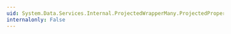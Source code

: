 ```yaml
---
uid: System.Data.Services.Internal.ProjectedWrapperMany.ProjectedProperty5
internalonly: False
---
```


